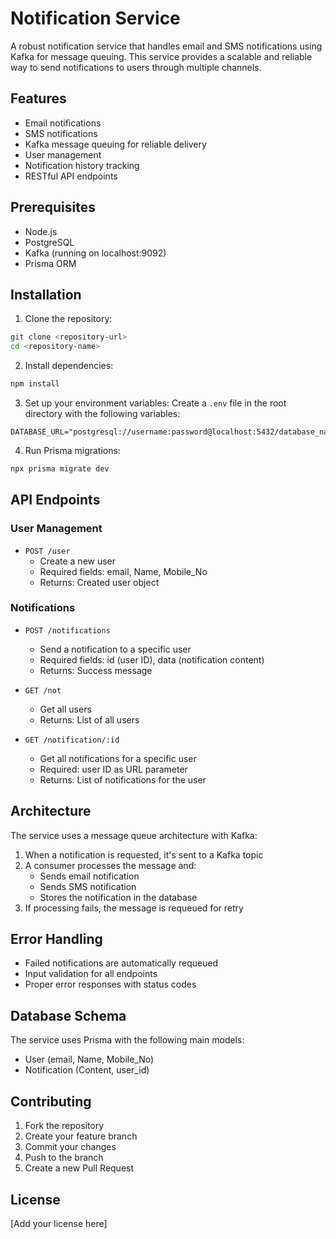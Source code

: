 # Notification Service

A robust notification service that handles email and SMS notifications using Kafka for message queuing. This service provides a scalable and reliable way to send notifications to users through multiple channels.

## Features

- Email notifications
- SMS notifications
- Kafka message queuing for reliable delivery
- User management
- Notification history tracking
- RESTful API endpoints

## Prerequisites

- Node.js
- PostgreSQL
- Kafka (running on localhost:9092)
- Prisma ORM

## Installation

1. Clone the repository:
```bash
git clone <repository-url>
cd <repository-name>
```

2. Install dependencies:
```bash
npm install
```

3. Set up your environment variables:
Create a `.env` file in the root directory with the following variables:
```
DATABASE_URL="postgresql://username:password@localhost:5432/database_name"
```

4. Run Prisma migrations:
```bash
npx prisma migrate dev
```

## API Endpoints

### User Management

- `POST /user`
  - Create a new user
  - Required fields: email, Name, Mobile_No
  - Returns: Created user object

### Notifications

- `POST /notifications`
  - Send a notification to a specific user
  - Required fields: id (user ID), data (notification content)
  - Returns: Success message

- `GET /not`
  - Get all users
  - Returns: List of all users

- `GET /notification/:id`
  - Get all notifications for a specific user
  - Required: user ID as URL parameter
  - Returns: List of notifications for the user

## Architecture

The service uses a message queue architecture with Kafka:

1. When a notification is requested, it's sent to a Kafka topic
2. A consumer processes the message and:
   - Sends email notification
   - Sends SMS notification
   - Stores the notification in the database
3. If processing fails, the message is requeued for retry

## Error Handling

- Failed notifications are automatically requeued
- Input validation for all endpoints
- Proper error responses with status codes

## Database Schema

The service uses Prisma with the following main models:
- User (email, Name, Mobile_No)
- Notification (Content, user_id)

## Contributing

1. Fork the repository
2. Create your feature branch
3. Commit your changes
4. Push to the branch
5. Create a new Pull Request

## License

[Add your license here] 